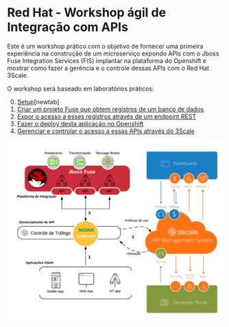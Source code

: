 # Red Hat - Workshop ágil de Integração com APIs 

Este é um workshop prático com o objetivo de fornecer uma primeira experiência na construção de um microserviço expondo APIs com o Jboss Fuse Integration Services (FIS) implantar na plataforma do Openshift e mostrar como fazer a gerência e o controle dessas APIs com o Red Hat 3Scale.

O workshop será baseado em laboratórios práticos:

0. [Setup](./lab00/README.md)[newtab]
1. [Criar um projeto Fuse que obtem registros de um banco de dados](./lab01/README.md)
2. [Expor o acesso a esses registros através de um endpoint REST](./lab02/README.md)
3. [Fazer o deploy desta aplicação no Openshift](./lab03/README.md)
4. [Gerenciar e controlar o acesso a essas APIs através do 3Scale](./lab04/README.md) 

![Overview](./img/01-overview.png)
